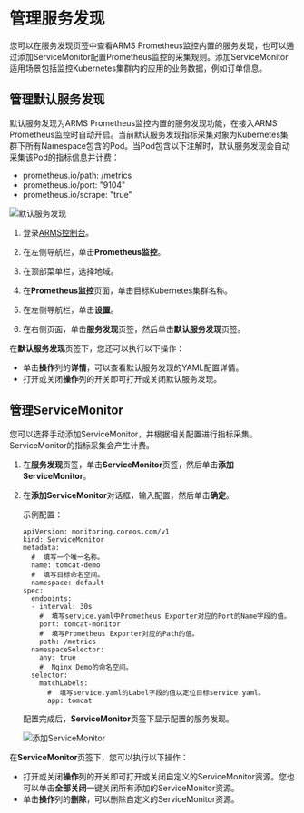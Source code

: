 # 管理服务发现

您可以在服务发现页签中查看ARMS Prometheus监控内置的服务发现，也可以通过添加ServiceMonitor配置Prometheus监控的采集规则。添加ServiceMonitor适用场景包括监控Kubernetes集群内的应用的业务数据，例如订单信息。

## 管理默认服务发现

默认服务发现为ARMS Prometheus监控内置的服务发现功能，在接入ARMS Prometheus监控时自动开启。当前默认服务发现指标采集对象为Kubernetes集群下所有Namespace包含的Pod。当Pod包含以下注解时，默认服务发现会自动采集该Pod的指标信息并计费：

-   prometheus.io/path: /metrics
-   prometheus.io/port: "9104"
-   prometheus.io/scrape: "true"

![默认服务发现](https://static-aliyun-doc.oss-accelerate.aliyuncs.com/assets/img/zh-CN/2277321261/p274290.png)

1.  登录[ARMS控制台](https://arms.console.aliyun.com/#/home)。

2.  在左侧导航栏，单击**Prometheus监控**。

3.  在顶部菜单栏，选择地域。

4.  在**Prometheus监控**页面，单击目标Kubernetes集群名称。

5.  在左侧导航栏，单击**设置**。

6.  在右侧页面，单击**服务发现**页签，然后单击**默认服务发现**页签。


在**默认服务发现**页签下，您还可以执行以下操作：

-   单击**操作**列的**详情**，可以查看默认服务发现的YAML配置详情。
-   打开或关闭**操作**列的开关即可打开或关闭默认服务发现。

## 管理ServiceMonitor

您可以选择手动添加ServiceMonitor，并根据相关配置进行指标采集。ServiceMonitor的指标采集会产生计费。

1.  在**服务发现**页签，单击**ServiceMonitor**页签，然后单击**添加ServiceMonitor**。

2.  在**添加ServiceMonitor**对话框，输入配置，然后单击**确定**。

    示例配置：

    ```
    apiVersion: monitoring.coreos.com/v1
    kind: ServiceMonitor
    metadata:
      #  填写一个唯一名称。
      name: tomcat-demo
      #  填写目标命名空间。
      namespace: default
    spec:
      endpoints:
      - interval: 30s
        #  填写service.yaml中Prometheus Exporter对应的Port的Name字段的值。
        port: tomcat-monitor
        #  填写Prometheus Exporter对应的Path的值。
        path: /metrics
      namespaceSelector:
        any: true
        #  Nginx Demo的命名空间。
      selector:
        matchLabels:
          #  填写service.yaml的Label字段的值以定位目标service.yaml。
          app: tomcat
    ```

    配置完成后，**ServiceMonitor**页签下显示配置的服务发现。

    ![添加ServiceMonitor](https://static-aliyun-doc.oss-accelerate.aliyuncs.com/assets/img/zh-CN/6216159161/p268331.png)


在**ServiceMonitor**页签下，您可以执行以下操作：

-   打开或关闭**操作**列的开关即可打开或关闭自定义的ServiceMonitor资源。您也可以单击**全部关闭**一键关闭所有添加的ServiceMonitor资源。
-   单击**操作**列的**删除**，可以删除自定义的ServiceMonitor资源。

